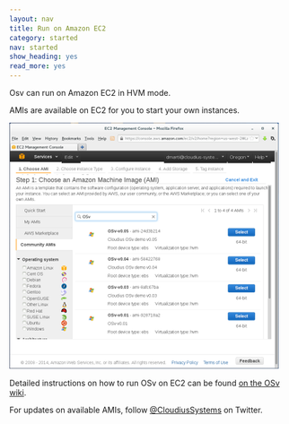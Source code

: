 ```yaml
---
layout: nav
title: Run on Amazon EC2
category: started
nav: started
show_heading: yes
read_more: yes
---
```

Osv can run on Amazon EC2 in HVM mode.

AMIs are available on EC2 for you to start your own instances.

<!--more-->

<img src="/images/ec2.png">

Detailed instructions on how to run OSv on EC2 can be found [on the OSv wiki](https://github.com/cloudius-systems/osv/wiki/Running-OSv-on-EC2).

For updates on available AMIs, follow [@CloudiusSystems](https://twitter.com/CloudiusSystems) on Twitter.


